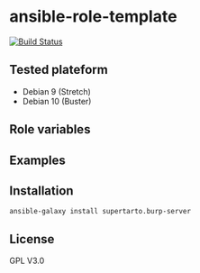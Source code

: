 # ansible-role-template
[![Build Status](https://travis-ci.org/supertarto/ansible-burp-server.svg?branch=master)](https://travis-ci.org/supertarto/ansible-burp-server)

## Tested plateform
* Debian 9 (Stretch)
* Debian 10 (Buster)

## Role variables


## Examples
## Installation
```
ansible-galaxy install supertarto.burp-server
```
## License
GPL V3.0
